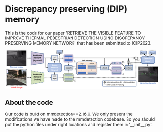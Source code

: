 # Discrepancy preserving (DIP) memory

This is the code for our paper 'RETRIEVE THE VISIBLE FEATURE TO IMPROVE THERMAL PEDESTRIAN DETECTION
USING DISCREPANCY PRESERVING MEMORY NETWORK' that has been submitted to ICIP2023.

![DIP_memory](DIP_memory.png)

## About the code

Our code is build on mmdetection==2.16.0. We only present the modifications we have made to the mmdetection codebase. So you should put the python files under right locations and
register them in '\_\_init\_\_.py'.